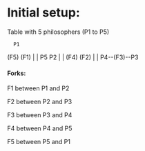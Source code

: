 # Initial setup:

Table with 5 philosophers (P1 to P5)


      P1
   (F5)   (F1)
   |       |
   P5     P2
    |     |
   (F4)   (F2)
    |     |
    P4--(F3)--P3

#### Forks:
F1 between P1 and P2

F2 between P2 and P3

F3 between P3 and P4

F4 between P4 and P5

F5 between P5 and P1
